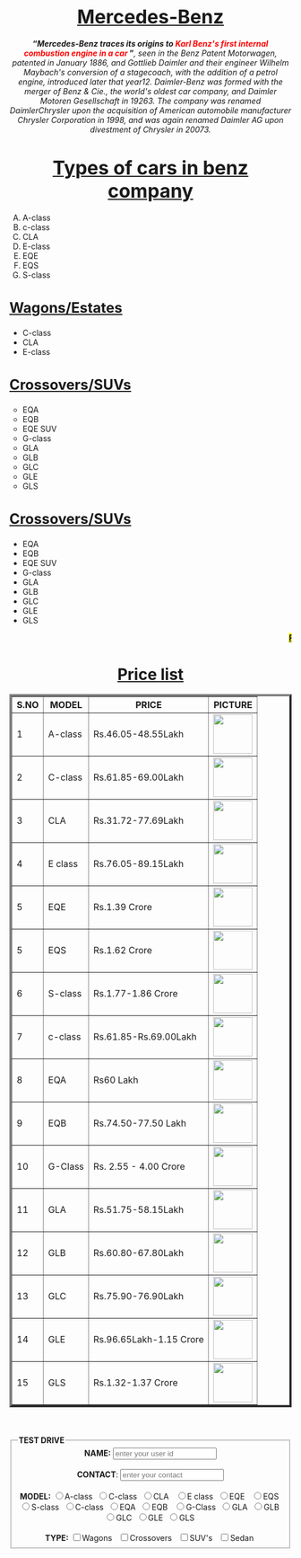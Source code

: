 <!DOCTYPE HTML>
<HTML>
<HEAD>
<TITLE>Swaroop proiject 1</TITLE>
</HEAD>
<BODY>
<center>
<H1><U><B><big>Mercedes-Benz</big></B></U></H1>
<P><B><Q><I>Mercedes-Benz traces its origins to <FONT COLOR="RED"><I> Karl Benz's first internal combustion engine in a car </FONT></Q></I></B>, seen in the Benz Patent Motorwagen, patented in January 1886, and Gottlieb Daimler and their engineer Wilhelm Maybach's conversion of a stagecoach, with the addition of a petrol engine, introduced later that year12. Daimler-Benz was formed with the merger of Benz & Cie., the world's oldest car company, and Daimler Motoren Gesellschaft in 19263. The company was renamed DaimlerChrysler upon the acquisition of American automobile manufacturer Chrysler Corporation in 1998, and was again renamed Daimler AG upon divestment of Chrysler in 20073.</I>
<u><big><h1><B>Types of cars in benz company</B></h1></big></u>
</center>
<p1>
<ol type="A">
<li>A-class</li>
<li>c-class</li>
<li>CLA</li>
<li>E-class</li>
<li>EQE</li>
<li>EQS</li>
<li>S-class</li>
</ol>
</p1>
<u><big><h2>Wagons/Estates</h2></big></u>
<p2>
<ul type="disc">
<li>C-class</li>
<li>CLA</li>
<li>E-class</li>
</ul>
</p2>
<u><big><h2>Crossovers/SUVs</h2></big></u>
<p3>
<ul type="circle">
<li>EQA</li>
<li>EQB</li>
<li>EQE SUV</li>
<li>G-class</li>
<li>GLA</li>
<li>GLB</li>
<li>GLC</li>
<li>GLE</li>
<li>GLS</li>
</ul>
</p3>
<u><big><h2>Crossovers/SUVs</h2></big></u>
<p4>
<ul type="squ">
<li>EQA</li>
<li>EQB</li>
<li>EQE SUV</li>
<li>G-class</li>
<li>GLA</li>
<li>GLB</li>
<li>GLC</li>
<li>GLE</li>
<li>GLS</li>
</ul>
</p3>
<Marquee behavior="alternative"><U><B><mark>Price list of the cars is given below</U></B></mark></Marquee>
<center>
<h1><u>Price list</u></h1>
<table border="4px">
<tr>
<th>S.NO</th>
<th>MODEL</th>
<th>PRICE</th>
<th>PICTURE</th>
</tr>
<tr>
<td>1</td>
<td>A-class</td>
<td>Rs.46.05-48.55Lakh</td>
<td><img src="C:\Users\Nirmaan_12\OneDrive\Desktop\swaroop\Aclass.jpg" height="70px" </td>
</tr>
<tr>
<td>2</td>
<td>C-class</td>
<td>Rs.61.85-69.00Lakh</td>
<td><img src="C:\Users\Nirmaan_12\OneDrive\Desktop\swaroop\Cclass.jpg" height="70px" </td>
</tr>
<tr>
<td>3</td>
<td>CLA</td>
<td>Rs.31.72-77.69Lakh</td>
<td><img src="C:\Users\Nirmaan_12\OneDrive\Desktop\swaroop\CLA.jpg" height="70px" </td>
</tr>
<tr>
<td>4</td>
<td>E class</td>
<td>Rs.76.05-89.15Lakh</td>
<td><img src="C:\Users\Nirmaan_12\OneDrive\Desktop\swaroop\E class.jpg" height="70px" </td>
</tr>
<tr>
<td>5</td>
<td>EQE</td>
<td>Rs.1.39 Crore</td>
<td><img src="C:\Users\Nirmaan_12\OneDrive\Desktop\swaroop\EQE.jpg" height="70px" </td>
</tr>
<tr>
<td>5</td>
<td>EQS</td>
<td>Rs.1.62 Crore</td>
<td><img src="C:\Users\Nirmaan_12\OneDrive\Desktop\swaroop\EQS.jpg" height="70px" </td>
</tr>
<tr>
<td>6</td>
<td>S-class</td>
<td>Rs.1.77-1.86 Crore</td>
<td><img src="C:\Users\Nirmaan_12\OneDrive\Desktop\swaroop\S-Class.jpg" height="70px" </td>
</tr>
<tr>
<td>7</td>
<td>c-class</td>
<td> Rs.61.85-Rs.69.00Lakh</td>
<td><img src="C:\Users\Nirmaan_12\OneDrive\Desktop\swaroop\C wahon.jpg" height="70px" </td>
</tr>
<tr>
<td>8</td>
<td>EQA</td>
<td>Rs60 Lakh</td>
<td><img src="C:\Users\Nirmaan_12\OneDrive\Desktop\swaroop\EQA.jpg"height="70px" </td>
</tr>
<tr>
<td>9</td>
<td>EQB</td>
<td>Rs.74.50-77.50 Lakh</td>
<td><img src="C:\Users\Nirmaan_12\OneDrive\Desktop\swaroop\EQB.jpg"height="70px" </td>
</tr>
<tr>
<td>10</td>
<td>G-Class</td>
<td>Rs. 2.55 - 4.00 Crore</td>
<td><img src="C:\Users\Nirmaan_12\OneDrive\Desktop\swaroop\G-CLASS.jpg"height="70px" </td>
</tr>
<tr>
<td>11</td>
<td>GLA</td>
<td>Rs.51.75-58.15Lakh</td>
<td><img src="C:\Users\Nirmaan_12\OneDrive\Desktop\swaroop\GLA.webp"height="70px" </td>
</tr>
<tr>
<td>12</td>
<td>GLB</td>
<td>Rs.60.80-67.80Lakh</td>
<td><img src="C:\Users\Nirmaan_12\OneDrive\Desktop\swaroop\GLB"height="70px" </td>
</tr>
<tr>
<td>13</td>
<td>GLC</td>
<td>Rs.75.90-76.90Lakh</td>
<td><img src="C:\Users\Nirmaan_12\OneDrive\Desktop\swaroop\glc.webp"height="70px" </td>
</tr>
<tr>
<td>14</td>
<td>GLE</td>
<td>Rs.96.65Lakh-1.15 Crore</td>
<td><img src="C:\Users\Nirmaan_12\OneDrive\Desktop\swaroop\GLE.webp"height="70px" </td>
</tr>
<tr>
<td>15</td>
<td>GLS</td>
<td>Rs.1.32-1.37 Crore</td>
<td><img src="C:\Users\Nirmaan_12\OneDrive\Desktop\swaroop\gls.webp"height="70px" </td>
</tr>
</Table>
<br>
<br>
<form>
<fieldset>
<legend><B>TEST DRIVE</B></legend>
<label><B>NAME:</B></label>
<input type="text" maxlength="30"minlength="8" required id="cat" placeholder="enter your user id">
<br>
<br>
<label><B>CONTACT</B>:</label>
<input type="text" maxlength="8" required placeholder="enter your contact">
<br>
<br>
<label><B>MODEL:</B></label>
<input type="Radio">A-class&nbsp
<input type="Radio">C-class&nbsp
<input type="Radio">CLA	&nbsp
<input type="Radio">E class&nbsp
<input type="Radio">EQE	&nbsp
<input type="Radio">EQS&nbsp
<input type="Radio">S-class&nbsp
<input type="Radio">C-class&nbsp
<input type="Radio">EQA&nbsp
<input type="Radio">EQB	&nbsp
<input type="Radio">G-Class&nbsp
<input type="Radio">GLA&nbsp
<input type="Radio">GLB&nbsp
<input type="Radio">GLC&nbsp
<input type="Radio">GLE&nbsp
<input type="Radio">GLS&nbsp
<br>
<br>
<label><B>TYPE:</B></label>
<input type="checkbox">Wagons &nbsp
<input type="checkbox">Crossovers &nbsp
<input type="checkbox">SUV's &nbsp
<input type="checkbox">Sedan&nbsp
</field>
</form>
</BODY>
</HTML>
